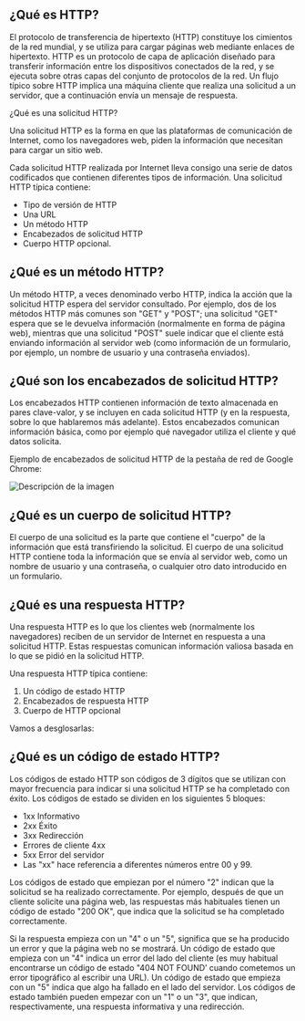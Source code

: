 ## ¿Qué es HTTP?

El protocolo de transferencia de hipertexto (HTTP) constituye los cimientos de la red mundial, y se utiliza para cargar páginas web mediante enlaces de hipertexto. HTTP es un protocolo de capa de aplicación diseñado para transferir información entre los dispositivos conectados de la red, y se ejecuta sobre otras capas del conjunto de protocolos de la red. Un flujo típico sobre HTTP implica una máquina cliente que realiza una solicitud a un servidor, que a continuación envía un mensaje de respuesta.


¿Qué es una solicitud HTTP?

Una solicitud HTTP es la forma en que las plataformas de comunicación de Internet, como los navegadores web, piden la información que necesitan para cargar un sitio web.

Cada solicitud HTTP realizada por Internet lleva consigo una serie de datos codificados que contienen diferentes tipos de información. Una solicitud HTTP típica contiene:

- Tipo de versión de HTTP
- Una URL
- Un método HTTP
- Encabezados de solicitud HTTP
- Cuerpo HTTP opcional.

## ¿Qué es un método HTTP?

Un método HTTP, a veces denominado verbo HTTP, indica la acción que la solicitud HTTP espera del servidor consultado. Por ejemplo, dos de los métodos HTTP más comunes son "GET" y "POST"; una solicitud "GET" espera que se le devuelva información (normalmente en forma de página web), mientras que una solicitud "POST" suele indicar que el cliente está enviando información al servidor web (como información de un formulario, por ejemplo, un nombre de usuario y una contraseña enviados).

## ¿Qué son los encabezados de solicitud HTTP?

Los encabezados HTTP contienen información de texto almacenada en pares clave-valor, y se incluyen en cada solicitud HTTP (y en la respuesta, sobre lo que hablaremos más adelante). Estos encabezados comunican información básica, como por ejemplo qué navegador utiliza el cliente y qué datos solicita.

Ejemplo de encabezados de solicitud HTTP de la pestaña de red de Google Chrome:

![Descripción de la imagen](https://picsum.photos/800/600)

## ¿Qué es un cuerpo de solicitud HTTP?

El cuerpo de una solicitud es la parte que contiene el "cuerpo" de la información que está transfiriendo la solicitud. El cuerpo de una solicitud HTTP contiene toda la información que se envía al servidor web, como un nombre de usuario y una contraseña, o cualquier otro dato introducido en un formulario.

## ¿Qué es una respuesta HTTP?

Una respuesta HTTP es lo que los clientes web (normalmente los navegadores) reciben de un servidor de Internet en respuesta a una solicitud HTTP. Estas respuestas comunican información valiosa basada en lo que se pidió en la solicitud HTTP.

Una respuesta HTTP típica contiene:

 1. Un código de estado HTTP
 2. Encabezados de respuesta HTTP
 3. Cuerpo de HTTP opcional

Vamos a desglosarlas:

## ¿Qué es un código de estado HTTP?

Los códigos de estado HTTP son códigos de 3 dígitos que se utilizan con mayor frecuencia para indicar si una solicitud HTTP se ha completado con éxito. Los códigos de estado se dividen en los siguientes 5 bloques:

- 1xx Informativo
- 2xx Éxito
- 3xx Redirección
- Errores de cliente 4xx
- 5xx Error del servidor
- Las "xx" hace referencia a diferentes números entre 00 y 99.

Los códigos de estado que empiezan por el número "2" indican que la solicitud se ha realizado correctamente. Por ejemplo, después de que un cliente solicite una página web, las respuestas más habituales tienen un código de estado "200 OK", que indica que la solicitud se ha completado correctamente.

Si la respuesta empieza con un "4" o un "5", significa que se ha producido un error y que la página web no se mostrará. Un código de estado que empieza con un "4" indica un error del lado del cliente (es muy habitual encontrarse un código de estado "404 NOT FOUND’ cuando cometemos un error tipográfico al escribir una URL). Un código de estado que empieza con un "5" indica que algo ha fallado en el lado del servidor. Los códigos de estado también pueden empezar con un "1" o un "3", que indican, respectivamente, una respuesta informativa y una redirección.
